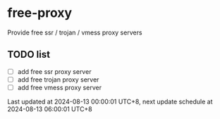 
# free-proxy
Provide free ssr / trojan / vmess proxy servers


## TODO list
- [ ] add free ssr proxy server
- [ ] add free trojan proxy server
- [ ] add free vmess proxy server

Last updated at 2024-08-13 00:00:01 UTC+8, next update schedule at 2024-08-13 06:00:01 UTC+8

